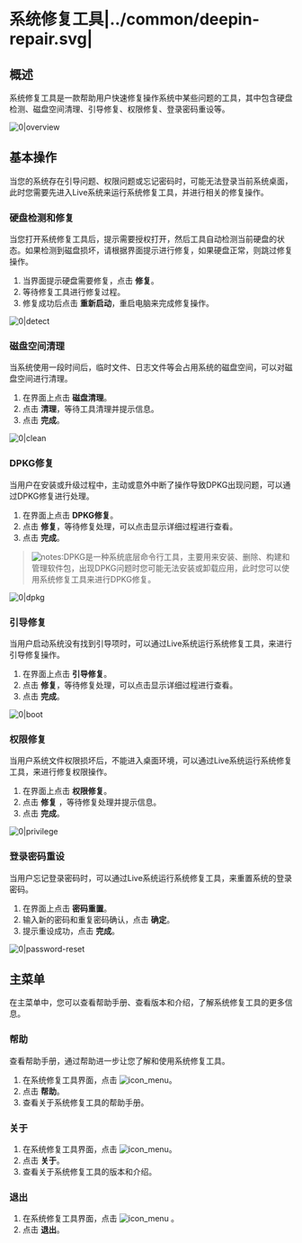 # 系统修复工具|../common/deepin-repair.svg|

## 概述

系统修复工具是一款帮助用户快速修复操作系统中某些问题的工具，其中包含硬盘检测、磁盘空间清理、引导修复、权限修复、登录密码重设等。

![0|overview](jpg/overview.png)


## 基本操作

当您的系统存在引导问题、权限问题或忘记密码时，可能无法登录当前系统桌面，此时您需要先进入Live系统来运行系统修复工具，并进行相关的修复操作。

### 硬盘检测和修复

当您打开系统修复工具后，提示需要授权打开，然后工具自动检测当前硬盘的状态。如果检测到磁盘损坏，请根据界面提示进行修复，如果硬盘正常，则跳过修复操作。

1. 当界面提示硬盘需要修复，点击 **修复**。
2. 等待修复工具进行修复过程。
3. 修复成功后点击 **重新启动**，重启电脑来完成修复操作。

![0|detect](jpg/detect.png)

### 磁盘空间清理

当系统使用一段时间后，临时文件、日志文件等会占用系统的磁盘空间，可以对磁盘空间进行清理。

1. 在界面上点击 **磁盘清理**。
2. 点击 **清理**，等待工具清理并提示信息。
3. 点击 **完成**。

![0|clean](jpg/clean.png)

### DPKG修复

当用户在安装或升级过程中，主动或意外中断了操作导致DPKG出现问题，可以通过DPKG修复进行处理。

1. 在界面上点击 **DPKG修复**。
2. 点击 **修复**，等待修复处理，可以点击显示详细过程进行查看。
3. 点击 **完成**。 

> ![notes](icon/notes.svg):DPKG是一种系统底层命令行工具，主要用来安装、删除、构建和管理软件包，出现DPKG问题时您可能无法安装或卸载应用，此时您可以使用系统修复工具来进行DPKG修复。

![0|dpkg](jpg/dpkg.png)


### 引导修复

当用户启动系统没有找到引导项时，可以通过Live系统运行系统修复工具，来进行引导修复操作。

1. 在界面上点击 **引导修复**。
2. 点击 **修复**，等待修复处理，可以点击显示详细过程进行查看。
3. 点击 **完成**。 

![0|boot](jpg/boot.png)

### 权限修复

当用户系统文件权限损坏后，不能进入桌面环境，可以通过Live系统运行系统修复工具，来进行修复权限操作。

1. 在界面上点击 **权限修复**。
2. 点击 **修复** ，等待修复处理并提示信息。
3. 点击 **完成**。 


![0|privilege](jpg/privilege.png)

### 登录密码重设

当用户忘记登录密码时，可以通过Live系统运行系统修复工具，来重置系统的登录密码。

1. 在界面上点击 **密码重置**。
2. 输入新的密码和重复密码确认，点击 **确定**。
3. 提示重设成功，点击 **完成**。

![0|password-reset](jpg/password-reset.png)


## 主菜单

在主菜单中，您可以查看帮助手册、查看版本和介绍，了解系统修复工具的更多信息。

### 帮助

查看帮助手册，通过帮助进一步让您了解和使用系统修复工具。

1. 在系统修复工具界面，点击 ![icon_menu](icon/icon_menu.svg)。
2. 点击 **帮助**。
3. 查看关于系统修复工具的帮助手册。


### 关于

1. 在系统修复工具界面，点击 ![icon_menu](icon/icon_menu.svg)。
2. 点击 **关于**。
3. 查看关于系统修复工具的版本和介绍。


### 退出

1. 在系统修复工具界面，点击 ![icon_menu](icon/icon_menu.svg) 。
2. 点击 **退出**。
